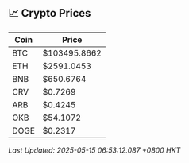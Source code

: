 ## 📈 Crypto Prices

| Coin | Price |
| ---- | ----- |
| BTC | $103495.8662 |
| ETH | $2591.0453 |
| BNB | $650.6764 |
| CRV | $0.7269 |
| ARB | $0.4245 |
| OKB | $54.1072 |
| DOGE | $0.2317 |

_Last Updated: 2025-05-15 06:53:12.087 +0800 HKT_